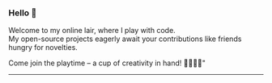 ### Hello 👋

Welcome to my online lair, where I play with code. <br/>
My open-source projects eagerly await your contributions like friends hungry for novelties.

Come join the playtime – a cup of creativity in hand! 🎩🎨👨‍💻"

<hr/>


<!--
**EBosset/EBosset** is a ✨ _special_ ✨ repository because its `README.md` (this file) appears on your GitHub profile.

Here are some ideas to get you started:

- 🔭 I’m currently working on ...
- 🌱 I’m currently learning ...
- 👯 I’m looking to collaborate on ...
- 🤔 I’m looking for help with ...
- 💬 Ask me about ...
- 📫 How to reach me: ...
- 😄 Pronouns: ...
- ⚡ Fun fact: ...
-->
